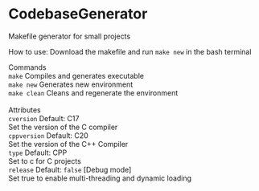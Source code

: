 # CodebaseGenerator
 Makefile generator for small projects

How to use:
Download the makefile and run ```make new``` in the bash terminal

Commands\
```make```
Compiles and generates executable\
```make new```
Generates new environment\
```make clean```
Cleans and regenerate the environment\
\
Attributes\
```cversion```
Default: C17\
Set the version of the C compiler\
```cppversion```
Default: C20\
Set the version of the C++ Compiler\
```type```
Default: CPP\
Set to c for C projects\
```release```
Default: ```false``` [Debug mode] \
Set true to enable multi-threading and dynamic loading
